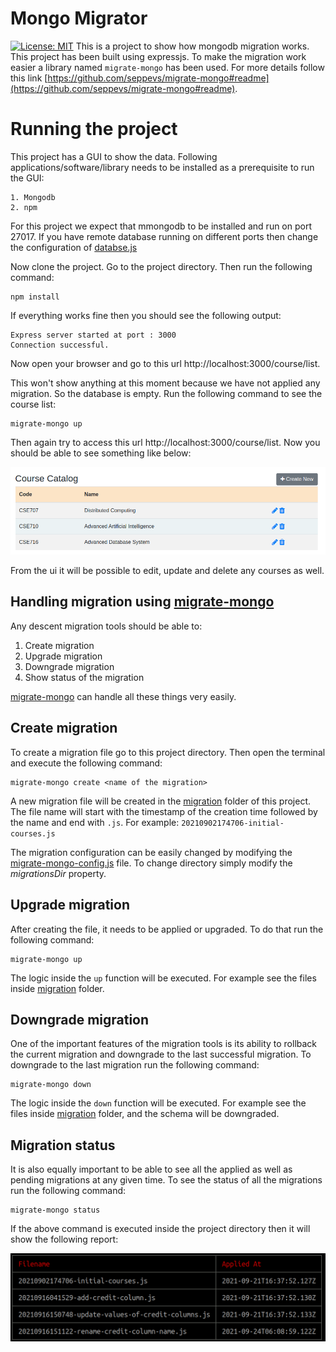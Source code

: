 # Mongo Migrator
[![License: MIT](https://img.shields.io/badge/License-MIT-yellow.svg)](https://opensource.org/licenses/MIT)
This is a project to show how mongodb migration works. This project has been built using expressjs. To make the migration work easier a library 
named `migrate-mongo` has been used. For more details follow this link 
[https://github.com/seppevs/migrate-mongo#readme](https://github.com/seppevs/migrate-mongo#readme).

# Running the project
This project has a GUI to show the data. Following applications/software/library needs to be installed as a prerequisite to run the GUI:

```
1. Mongodb
2. npm
```

For this project we expect that mmongodb to be installed and run on port 27017. If you have remote database running on different ports
then change the configuration of [databse.js](https://github.com/sajol/mongo-migrator/blob/main/model/database.js)

Now clone the project. Go to the project directory. Then run the following command:
```
npm install
```

If everything works fine then you should see the following output:
```
Express server started at port : 3000
Connection successful.
```
 
Now open your browser and go to this url http://localhost:3000/course/list. 

This won't show anything at this moment because we have not applied any migration. So the database is empty. Run the
following command to see the course list:

```
migrate-mongo up
```

Then again try to access this url http://localhost:3000/course/list. Now you should be able to see something like below:

<img src="public/images/documentation/course-catalog.png"  alt="mongo status">


From the ui it will be possible to edit, update and delete any courses as well.

## Handling migration using [migrate-mongo](https://github.com/seppevs/migrate-mongo#readme)

Any descent migration tools should be able to:

1. Create migration
2. Upgrade migration
3. Downgrade migration
4. Show status of the migration

[migrate-mongo](https://github.com/seppevs/migrate-mongo#readme) can handle all these things very easily.

## Create migration

To create a migration file go to this project directory. Then open the terminal and execute the following command:
```
migrate-mongo create <name of the migration>
```

A new migration file will be created in the [migration](./migrations) folder of this project. The file name will start
with the timestamp of the creation time followed by the name and end with `.js`. 
For example: `20210902174706-initial-courses.js`


The migration configuration can be easily changed by modifying the [migrate-mongo-config.js](./migrate-mongo-config.js) file. To change directory simply
modify the _migrationsDir_ property.


## Upgrade migration
After creating the file, it needs to be applied or upgraded. To do that run the following command:

```
migrate-mongo up
```

The logic inside the `up` function will be executed. For example see the files inside [migration](./migrations) folder.


## Downgrade migration
One of the important features of the migration tools is its ability to rollback the current migration and downgrade to 
the last successful migration. To downgrade to the last migration run the following command:

```
migrate-mongo down
```

The logic inside the `down` function will be executed. For example see the files inside [migration](./migrations)
folder, and the schema will be downgraded.


## Migration status
It is also equally important to be able to see all the applied as well as pending migrations at any given time. To see
the status of all the migrations run the following command:
```
migrate-mongo status
```

If the above command is executed inside the project directory then it will show the following report:

<img src="public/images/documentation/mongo-status.png"  alt="mongo status">


